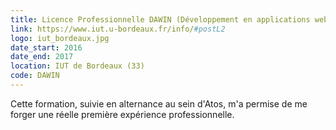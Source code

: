 ```yaml
---
title: Licence Professionnelle DAWIN (Développement en applications web et innovation numérique) 
link: https://www.iut.u-bordeaux.fr/info/#postL2 
logo: iut_bordeaux.jpg
date_start: 2016
date_end: 2017
location: IUT de Bordeaux (33)
code: DAWIN
---
```


Cette formation, suivie en alternance au sein d'Atos, m'a permise de me forger une réelle première expérience professionnelle.
